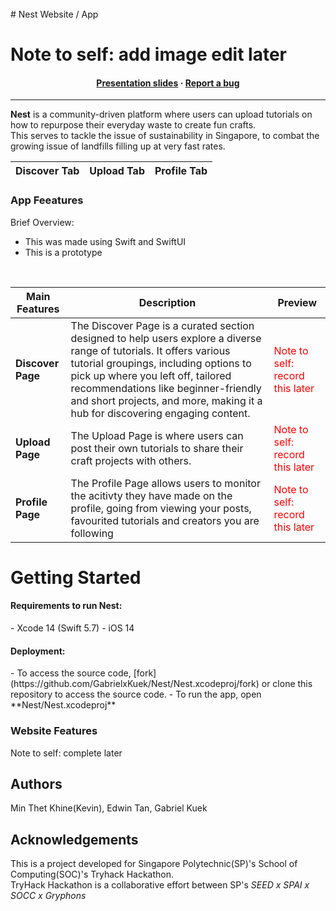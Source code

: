 </br>
  # Nest
Website / App 

<h1 styles="color: red">Note to self: add image edit later</h1>

<h4 align="center">
  <a href="https://www.icloud.com/keynote/0ab9_t9PasGBq1jrLS5skMdKg#Apple_Presentation">Presentation slides</a>
  <span> · </span>
  <a href="https:/github.com/hunchongtan/hive/issues">Report a bug</a>
</h4>

---

**Nest** is a community-driven platform where users can upload tutorials on how to repurpose their everyday waste to create fun crafts.
<br>
This serves to tackle the issue of sustainability in Singapore, to combat the growing issue of landfills filling up at very fast rates.

| **Discover Tab** | **Upload Tab** | **Profile Tab** |
| ---------------- | -------------- | --------------- |

### App Feeatures
Brief Overview:
- This was made using Swift and SwiftUI
- This is a prototype
<br>

| Main Features | Description | Preview |
| ------------- | ----------- | ------- |
| **Discover Page** | The Discover Page is a curated section designed to help users explore a diverse range of tutorials. It offers various tutorial groupings, including options to pick up where you left off, tailored recommendations like beginner-friendly and short projects, and more, making it a hub for discovering engaging content. | <div style="color: red">Note to self: record this later</div> |
| **Upload Page** | The Upload Page is where users can post their own tutorials to share their craft projects with others. | <div style="color: red">Note to self: record this later</div> |
| **Profile Page** | The Profile Page allows users to monitor the acitivty they have made on the profile, going from viewing your posts, favourited tutorials and creators you are following | <div style="color: red">Note to self: record this later</div> |

# Getting Started
<h4>Requirements to run Nest:</h4>
- Xcode 14 (Swift 5.7)
- iOS 14
</br>

<h4>Deployment:</h4>
- To access the source code, [fork](https://github.com/GabrielxKuek/Nest/Nest.xcodeproj/fork) or clone this repository to access the source code.
- To run the app, open **Nest/Nest.xcodeproj**
</br>

### Website Features
<div styles: "color: red">Note to self: complete later</div>

## Authors
Min Thet Khine(Kevin), Edwin Tan, Gabriel Kuek

## Acknowledgements
This is a project developed for Singapore Polytechnic(SP)'s School of Computing(SOC)'s Tryhack Hackathon.
<br>
TryHack Hackathon is a collaborative effort between SP's *SEED x SPAI x SOCC x Gryphons*
